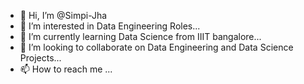 - 👋 Hi, I’m @Simpi-Jha
- 👀 I’m interested in Data Engineering Roles...
- 🌱 I’m currently learning Data Science from IIIT bangalore...
- 💞️ I’m looking to collaborate on Data Engineering and Data Science Projects...
- 📫 How to reach me ...

<!---
Simpi-Jha/Simpi-Jha is a ✨ special ✨ repository because its `README.md` (this file) appears on your GitHub profile.
You can click the Preview link to take a look at your changes.
--->
